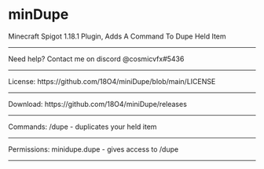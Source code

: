 # minDupe
 Minecraft Spigot 1.18.1 Plugin, Adds A Command To Dupe Held Item
 <hr>
 Need help? Contact me on discord @cosmicvfx#5436
 <hr>
 License: https://github.com/18O4/miniDupe/blob/main/LICENSE
 <hr>
Download: https://github.com/18O4/miniDupe/releases
<hr>
Commands: 
 /dupe - duplicates your held item<br/>
<hr>
Permissions:
 minidupe.dupe - gives access to /dupe
<hr>
